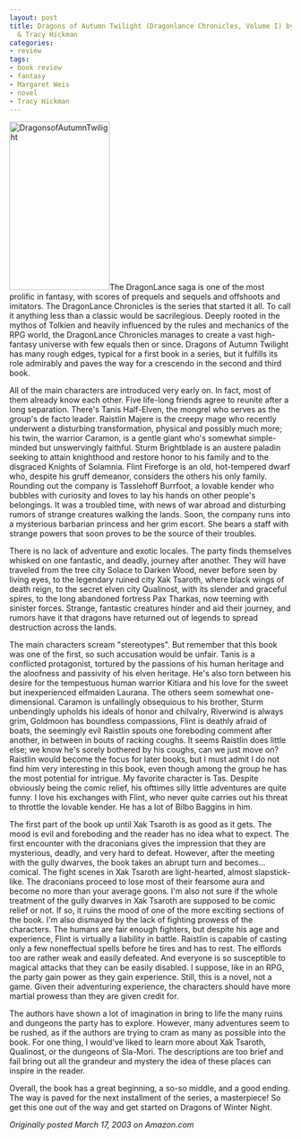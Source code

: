 ```yaml
---
layout: post
title: Dragons of Autumn Twilight (Dragonlance Chronicles, Volume I) by Margaret Weis
  & Tracy Hickman
categories:
- review
tags:
- book review
- fantasy
- Margaret Weis
- novel
- Tracy Hickman
---
```

<img class="pull-left" title="DragonsofAutumnTwilight" src="https://dl.dropboxusercontent.com/u/52804626/images/DragonsofAutumnTwilight.jpg" width="179" height="300" />The DragonLance saga is one of the most prolific in fantasy, with scores of prequels and sequels and offshoots and imitators. The DragonLance Chronicles is the series that started it all. To call it anything less than a classic would be sacrilegious. Deeply rooted in the mythos of Tolkien and heavily influenced by the rules and mechanics of the RPG world, the DragonLance Chronicles manages to create a vast high-fantasy universe with few equals then or since. Dragons of Autumn Twilight has many rough edges, typical for a first book in a series, but it fulfills its role admirably and paves the way for a crescendo in the second and third book.

All of the main characters are introduced very early on. In fact, most of them already know each other. Five life-long friends agree to reunite after a long separation. There's Tanis Half-Elven, the mongrel who serves as the group's de facto leader. Raistlin Majere is the creepy mage who recently underwent a disturbing transformation, physical and possibly much more; his twin, the warrior Caramon, is a gentle giant who's somewhat simple-minded but unswervingly faithful. Sturm Brightblade is an austere paladin seeking to attain knighthood and restore honor to his family and to the disgraced Knights of Solamnia. Flint Fireforge is an old, hot-tempered dwarf who, despite his gruff demeanor, considers the others his only family. Rounding out the company is Tasslehoff Burrfoot, a lovable kender who bubbles with curiosity and loves to lay his hands on other people's belongings. It was a troubled time, with news of war abroad and disturbing rumors of strange creatures walking the lands. Soon, the company runs into a mysterious barbarian princess and her grim escort. She bears a staff with strange powers that soon proves to be the source of their troubles.

There is no lack of adventure and exotic locales. The party finds themselves whisked on one fantastic, and deadly, journey after another. They will have traveled from the tree city Solace to Darken Wood, never before seen by living eyes, to the legendary ruined city Xak Tsaroth, where black wings of death reign, to the secret elven city Qualinost, with its slender and graceful spires, to the long abandoned fortress Pax Tharkas, now teeming with sinister forces. Strange, fantastic creatures hinder and aid their journey, and rumors have it that dragons have returned out of legends to spread destruction across the lands.

The main characters scream "stereotypes". But remember that this book was one of the first, so such accusation would be unfair. Tanis is a conflicted protagonist, tortured by the passions of his human heritage and the aloofness and passivity of his elven heritage. He's also torn between his desire for the tempestuous human warrior Kitiara and his love for the sweet but inexperienced elfmaiden Laurana. The others seem somewhat one-dimensional. Caramon is unfailingly obsequious to his brother, Sturm unbendingly upholds his ideals of honor and chilvalry, Riverwind is always grim, Goldmoon has boundless compassions, Flint is deathly afraid of boats, the seemingly evil Raistlin spouts one foreboding comment after another, in between in bouts of racking coughs. It seems Raistlin does little else; we know he's sorely bothered by his coughs, can we just move on? Raistlin would become the focus for later books, but I must admit I do not find him very interesting in this book, even though among the group he has the most potential for intrigue. My favorite character is Tas. Despite obviously being the comic relief, his ofttimes silly little adventures are quite funny. I love his exchanges with Flint, who never quite carries out his threat to throttle the lovable kender. He has a lot of Bilbo Baggins in him.

The first part of the book up until Xak Tsaroth is as good as it gets. The mood is evil and foreboding and the reader has no idea what to expect. The first encounter with the draconians gives the impression that they are mysterious, deadly, and very hard to defeat. However, after the meeting with the gully dwarves, the book takes an abrupt turn and becomes... comical. The fight scenes in Xak Tsaroth are light-hearted, almost slapstick-like. The draconians proceed to lose most of their fearsome aura and become no more than your average goons. I'm also not sure if the whole treatment of the gully dwarves in Xak Tsaroth are supposed to be comic relief or not. If so, it ruins the mood of one of the more exciting sections of the book. I'm also dismayed by the lack of fighting prowess of the characters. The humans are fair enough fighters, but despite his age and experience, Flint is virtually a liability in battle. Raistlin is capable of casting only a few noneffectual spells before he tires and has to rest. The elflords too are rather weak and easily defeated. And everyone is so susceptible to magical attacks that they can be easily disabled. I suppose, like in an RPG, the party gain power as they gain experience. Still, this is a novel, not a game. Given their adventuring experience, the characters should have more martial prowess than they are given credit for.

The authors have shown a lot of imagination in bring to life the many ruins and dungeons the party has to explore. However, many adventures seem to be rushed, as if the authors are trying to cram as many as possible into the book. For one thing, I would've liked to learn more about Xak Tsaroth, Qualinost, or the dungeons of Sla-Mori. The descriptions are too brief and fail bring out all the grandeur and mystery the idea of these places can inspire in the reader.

Overall, the book has a great beginning, a so-so middle, and a good ending. The way is paved for the next installment of the series, a masterpiece! So get this one out of the way and get started on Dragons of Winter Night.

*Originally posted March 17, 2003 on Amazon.com*

